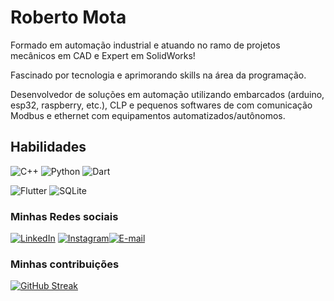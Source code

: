 # Roberto Mota

Formado em automação industrial e atuando no ramo de projetos mecânicos em CAD e Expert em SolidWorks!

Fascinado por tecnologia e aprimorando skills na área da programação.

Desenvolvedor de soluções em automação utilizando embarcados (arduino, esp32, raspberry, etc.), CLP e pequenos softwares de com comunicação Modbus e ethernet com equipamentos automatizados/autônomos.

## Habilidades

![C++](https://img.shields.io/badge/C%2B%2B-00599C?style=for-the-badge&logo=c%2B%2B&logoColor=white) ![Python](https://img.shields.io/badge/python-3670A0?style=for-the-badge&logo=python&logoColor=ffdd54) ![Dart](https://img.shields.io/badge/Dart-0175C2?style=for-the-badge&logo=dart&logoColor=white)

![Flutter](https://img.shields.io/badge/Flutter-02569B?style=for-the-badge&logo=flutter&logoColor=white)	![SQLite](https://img.shields.io/badge/SQLite-000?style=for-the-badge&logo=sqlite&logoColor=07405E)	



### Minhas Redes sociais

[![LinkedIn](https://img.shields.io/badge/LinkedIn-0077B5?style=for-the-badge&logo=linkedin&logoColor=white)](https://www.linkedin.com/in/robertoo-mota/) [![Instagram](https://img.shields.io/badge/-Instagram-%23E4405F?style=for-the-badge&logo=instagram&logoColor=white)](https://www.instagram.com/robertoo.mota/)[![E-mail](https://img.shields.io/badge/-Email-000?style=for-the-badge&logo=microsoft-outlook&logoColor=007BFF)](mailto:robertomota.contato@gmail.com)



### Minhas contribuições

[![GitHub Streak](https://streak-stats.demolab.com?user=robertoomota&theme=dracula&hide_border=true&border_radius=10&date_format=%5BY%20%5DM%20j&mode=weekly&exclude_days=Sun%2CMon%2CTue%2CWed%2CThu%2CFri%2CSat&background=45%2C0B13C5%2C4D4D4D)](https://git.io/streak-stats)
